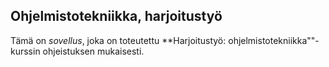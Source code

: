 ## Ohjelmistotekniikka, harjoitustyö

Tämä on *sovellus*, joka on toteutettu **Harjoitustyö: ohjelmistotekniikka""-kurssin ohjeistuksen mukaisesti.
